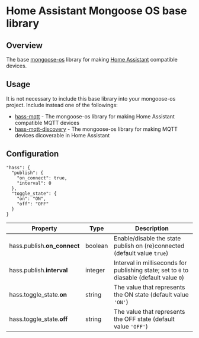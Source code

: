 # Home Assistant Mongoose OS base library
## Overview
The base [mongoose-os](https://mongoose-os.com) library for making [Home Assistant](https://www.home-assistant.io) compatible devices.
## Usage
It is not necessary to include this base library into your mongoose-os project. Include instead one of the followings:
 - [hass-mqtt](https://github.com/zendiy-mgos/hass-mqtt) - The mongoose-os library for making Home Assistant compatible MQTT devices
 - [hass-mqtt-discovery](https://github.com/zendiy-mgos/hass-mqtt-discovery) - The mongoose-os library for making MQTT devices dicoverable in Home Assistant
## Configuration

    "hass": {
	  "publish": {
	    "on_connect": true,
	    "interval": 0
	  },
	  "toggle_state": {
	    "on": "ON",
		"off": "OFF"
	  }
    }

|Property|Type|Description|
|--|--|--|
|hass.publish.**on_connect**|boolean|Enable/disable the state publish on (re)connected (default value `true`)|
|hass.publish.**interval**|integer|Interval in milliseconds for publishing state; set to `0` to diasable (default value `0`)|
|hass.toggle_state.**on**|string|The value that represents the ON state (default value `'ON'`)|
|hass.toggle_state.**off**|string|The value that represents the OFF state (default value `'OFF'`)|
